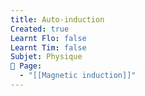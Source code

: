 ```yaml
---
title: Auto-induction
Created: true
Learnt Flo: false
Learnt Tim: false
Subjet: Physique
🏫 Page:
  - "[[Magnetic induction]]"
---
```

